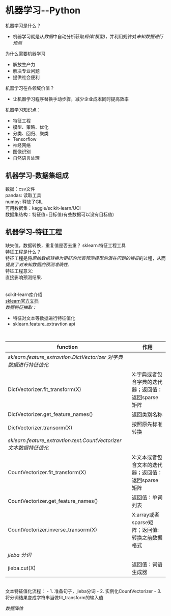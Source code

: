 机器学习--Python
================
机器学习是什么？<br>
- 机器学习就是从*数据*中自动分析获取*规律(模型)*，并利用规律对*未知数据进行预测*  

为什么需要机器学习<br>
- 解放生产力
- 解决专业问题
- 提供社会便利  

机器学习在各领域价值？<br>
- 让机器学习程序替换手动步骤，减少企业成本同时提高效率<br>

机器学习知识点：<br>
- 特征工程
- 模型、策略、优化
- 分类、回归、聚类
- Tensorflow
- 神经网络
- 图像识别
- 自然语言处理

机器学习-数据集组成
------------------
数据：csv文件<br>
pandas: 读取工具<br>
numpy: 释放了GIL<br>
可用数据集：kaggle/scikit-learn/UCI<br>
数据集结构：特征值+目标值(有些数据可以没有目标值)<br>

机器学习-特征工程
----------------
缺失值，数据转换，重复值是否去重？
sklearn:特征工程工具<br>
特征工程是什么？<br>
特征工程是将*原始数据转换为更好的代表预测模型的潜在问题的特征*的过程，从而*提高了对未知数据的预测准确性*.<br>
特征工程意义:<br>
直接影响预测结果.<br>  
<br>
scikit-learn库介绍<br>
[sklearn官方文档](https://scikit-learn.org/stable/)
<br>
*数据特征抽取：*<br>
- 特征对文本等数据进行特征值化<br>
- sklearn.feature_extravtion  api
<br>
    
|function  | 作用 |
|----------|-----------|
|*sklearn.feature_extravtion.DictVectorizer  对字典数据进行特征值化*|
|DictVectorizer.fit_transform(X) | X:字典或者包含字典的迭代器；返回值：返回sparse矩阵|
|DictVectorizer.get_feature_names()  | 返回类别名称|
|DictVectorizer.transorm(X)  | 按照原先标准转换|
|*sklearn.feature_extravtion.text.CountVectorizer  文本数据特征值化*|
|CountVectorizer.fit_transform(X) | X:文本或者包含文本的迭代器；返回值：返回sparse矩阵|
|CountVectorizer.get_feature_names()  | 返回值：单词列表|
|CountVectorizer.inverse_transorm(X)  |  X:array或者sparse矩阵；返回值:转换之前数据格式|
|*jieba 分词*|
|jieba.cut(X)  | 返回值：词语生成器|
<br>
文本特征值化流程：
- 1. 准备句子，jieba分词
- 2. 实例化CountVectorizer
- 3. 将分词结果变成字符串当做fit_transform的输入值
  
*数据降维*
